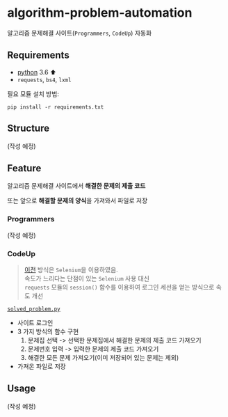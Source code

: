 # algorithm-problem-automation
알고리즘 문제해결 사이트(`Programmers`, `CodeUp`) 자동화

## Requirements
- [python](https://www.python.org/downloads/) 3.6 ⬆
- `requests`, `bs4`, `lxml`

필요 모듈 설치 방법:
```shell script
pip install -r requirements.txt
```

## Structure
(작성 예정)

## Feature
알고리즘 문제해결 사이트에서 **해결한 문제의 제출 코드**

또는 앞으로 **해결할 문제의 양식**을 가져와서 파일로 저장 


### Programmers
(작성 예정)

### CodeUp
> [이전](https://github.com/leeyongjoo/crawler-algorithm-problem#codeup) 방식은 `Selenium`을 이용하였음.   
> 속도가 느리다는 단점이 있는 `Selenium` 사용 대신   
> `requests` 모듈의 `session()` 함수를 이용하여 로그인 세션을 얻는 방식으로 속도 개선

[`solved_problem.py`](https://github.com/leeyongjoo/codeup-automation/blob/master/apps/codeup/solved_problem.py)
- 사이트 로그인
- 3 가지 방식의 함수 구현   
  1. 문제집 선택 -> 선택한 문제집에서 해결한 문제의 제출 코드 가져오기
  2. 문제번호 입력 -> 입력한 문제의 제출 코드 가져오기
  3. 해결한 모든 문제 가져오기(이미 저장되어 있는 문제는 제외)
- 가져온 파일로 저장

## Usage
(작성 예정)
